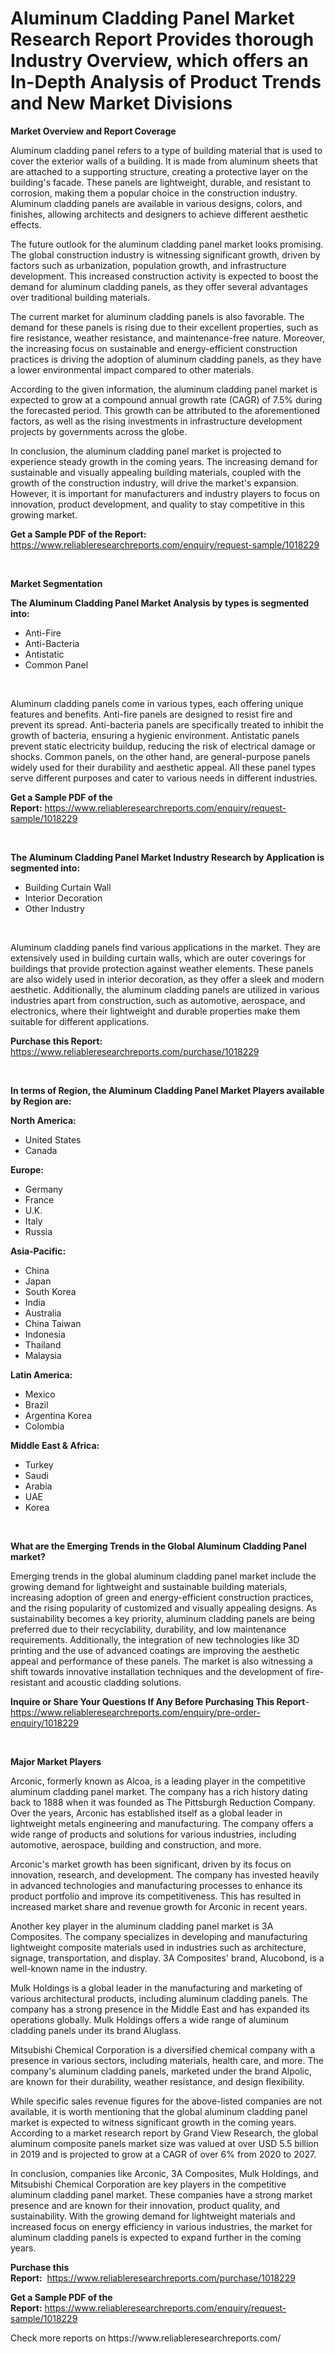 <p><h1>Aluminum Cladding Panel Market Research Report Provides thorough Industry Overview, which offers an In-Depth Analysis of Product Trends and New Market Divisions</h1></p><p><strong>Market Overview and Report Coverage</strong></p>
<p><p>Aluminum cladding panel refers to a type of building material that is used to cover the exterior walls of a building. It is made from aluminum sheets that are attached to a supporting structure, creating a protective layer on the building's facade. These panels are lightweight, durable, and resistant to corrosion, making them a popular choice in the construction industry. Aluminum cladding panels are available in various designs, colors, and finishes, allowing architects and designers to achieve different aesthetic effects.</p><p>The future outlook for the aluminum cladding panel market looks promising. The global construction industry is witnessing significant growth, driven by factors such as urbanization, population growth, and infrastructure development. This increased construction activity is expected to boost the demand for aluminum cladding panels, as they offer several advantages over traditional building materials.</p><p>The current market for aluminum cladding panels is also favorable. The demand for these panels is rising due to their excellent properties, such as fire resistance, weather resistance, and maintenance-free nature. Moreover, the increasing focus on sustainable and energy-efficient construction practices is driving the adoption of aluminum cladding panels, as they have a lower environmental impact compared to other materials.</p><p>According to the given information, the aluminum cladding panel market is expected to grow at a compound annual growth rate (CAGR) of 7.5% during the forecasted period. This growth can be attributed to the aforementioned factors, as well as the rising investments in infrastructure development projects by governments across the globe.</p><p>In conclusion, the aluminum cladding panel market is projected to experience steady growth in the coming years. The increasing demand for sustainable and visually appealing building materials, coupled with the growth of the construction industry, will drive the market's expansion. However, it is important for manufacturers and industry players to focus on innovation, product development, and quality to stay competitive in this growing market.</p></p>
<p><strong>Get a Sample PDF of the Report:</strong> <a href="https://www.reliableresearchreports.com/enquiry/request-sample/1018229">https://www.reliableresearchreports.com/enquiry/request-sample/1018229</a></p>
<p>&nbsp;</p>
<p><strong>Market Segmentation</strong></p>
<p><strong>The Aluminum Cladding Panel Market Analysis by types is segmented into:</strong></p>
<p><ul><li>Anti-Fire</li><li>Anti-Bacteria</li><li>Antistatic</li><li>Common Panel</li></ul></p>
<p>&nbsp;</p>
<p><p>Aluminum cladding panels come in various types, each offering unique features and benefits. Anti-fire panels are designed to resist fire and prevent its spread. Anti-bacteria panels are specifically treated to inhibit the growth of bacteria, ensuring a hygienic environment. Antistatic panels prevent static electricity buildup, reducing the risk of electrical damage or shocks. Common panels, on the other hand, are general-purpose panels widely used for their durability and aesthetic appeal. All these panel types serve different purposes and cater to various needs in different industries.</p></p>
<p><strong>Get a Sample PDF of the Report:</strong>&nbsp;<a href="https://www.reliableresearchreports.com/enquiry/request-sample/1018229">https://www.reliableresearchreports.com/enquiry/request-sample/1018229</a></p>
<p>&nbsp;</p>
<p><strong>The Aluminum Cladding Panel Market Industry Research by Application is segmented into:</strong></p>
<p><ul><li>Building Curtain Wall</li><li>Interior Decoration</li><li>Other Industry</li></ul></p>
<p>&nbsp;</p>
<p><p>Aluminum cladding panels find various applications in the market. They are extensively used in building curtain walls, which are outer coverings for buildings that provide protection against weather elements. These panels are also widely used in interior decoration, as they offer a sleek and modern aesthetic. Additionally, the aluminum cladding panels are utilized in various industries apart from construction, such as automotive, aerospace, and electronics, where their lightweight and durable properties make them suitable for different applications.</p></p>
<p><strong>Purchase this Report:</strong>&nbsp; <a href="https://www.reliableresearchreports.com/purchase/1018229">https://www.reliableresearchreports.com/purchase/1018229</a></p>
<p>&nbsp;</p>
<p><strong>In terms of Region, the Aluminum Cladding Panel Market Players available by Region are:</strong></p>
<p>
    <p> <strong> North America: </strong>
        <ul>
            <li>United States</li>
            <li>Canada</li>
        </ul>
        </p> 
    <p> <strong> Europe: </strong>
        <ul>
            <li>Germany</li>
            <li>France</li>
            <li>U.K.</li>
            <li>Italy</li>
            <li>Russia</li>
        </ul>
        </p> 
    <p> <strong> Asia-Pacific: </strong>
        <ul>
            <li>China</li>
            <li>Japan</li>
            <li>South Korea</li>
            <li>India</li>
            <li>Australia</li>
            <li>China Taiwan</li>
            <li>Indonesia</li>
            <li>Thailand</li>
            <li>Malaysia</li>
        </ul>
        </p> 
    <p> <strong> Latin America: </strong>
        <ul>
            <li>Mexico</li>
            <li>Brazil</li>
            <li>Argentina Korea</li>
            <li>Colombia</li>
        </ul>
        </p> 
    <p> <strong> Middle East & Africa: </strong>
        <ul>
            <li>Turkey</li>
            <li>Saudi</li>
            <li>Arabia</li>
            <li>UAE</li>
            <li>Korea</li>
        </ul>
    </p>
    </p>
<p>&nbsp;</p>
<p><strong>What are the Emerging Trends in the Global Aluminum Cladding Panel market?</strong></p>
<p><p>Emerging trends in the global aluminum cladding panel market include the growing demand for lightweight and sustainable building materials, increasing adoption of green and energy-efficient construction practices, and the rising popularity of customized and visually appealing designs. As sustainability becomes a key priority, aluminum cladding panels are being preferred due to their recyclability, durability, and low maintenance requirements. Additionally, the integration of new technologies like 3D printing and the use of advanced coatings are improving the aesthetic appeal and performance of these panels. The market is also witnessing a shift towards innovative installation techniques and the development of fire-resistant and acoustic cladding solutions.</p></p>
<p><strong>Inquire or Share Your Questions If Any Before Purchasing This Report</strong>- <a href="https://www.reliableresearchreports.com/enquiry/pre-order-enquiry/1018229">https://www.reliableresearchreports.com/enquiry/pre-order-enquiry/1018229</a></p>
<p>&nbsp;</p>
<p><strong>Major Market Players</strong></p>
<p><p>Arconic, formerly known as Alcoa, is a leading player in the competitive aluminum cladding panel market. The company has a rich history dating back to 1888 when it was founded as The Pittsburgh Reduction Company. Over the years, Arconic has established itself as a global leader in lightweight metals engineering and manufacturing. The company offers a wide range of products and solutions for various industries, including automotive, aerospace, building and construction, and more.</p><p>Arconic's market growth has been significant, driven by its focus on innovation, research, and development. The company has invested heavily in advanced technologies and manufacturing processes to enhance its product portfolio and improve its competitiveness. This has resulted in increased market share and revenue growth for Arconic in recent years.</p><p>Another key player in the aluminum cladding panel market is 3A Composites. The company specializes in developing and manufacturing lightweight composite materials used in industries such as architecture, signage, transportation, and display. 3A Composites' brand, Alucobond, is a well-known name in the industry.</p><p>Mulk Holdings is a global leader in the manufacturing and marketing of various architectural products, including aluminum cladding panels. The company has a strong presence in the Middle East and has expanded its operations globally. Mulk Holdings offers a wide range of aluminum cladding panels under its brand Aluglass.</p><p>Mitsubishi Chemical Corporation is a diversified chemical company with a presence in various sectors, including materials, health care, and more. The company's aluminum cladding panels, marketed under the brand Alpolic, are known for their durability, weather resistance, and design flexibility.</p><p>While specific sales revenue figures for the above-listed companies are not available, it is worth mentioning that the global aluminum cladding panel market is expected to witness significant growth in the coming years. According to a market research report by Grand View Research, the global aluminum composite panels market size was valued at over USD 5.5 billion in 2019 and is projected to grow at a CAGR of over 6% from 2020 to 2027.</p><p>In conclusion, companies like Arconic, 3A Composites, Mulk Holdings, and Mitsubishi Chemical Corporation are key players in the competitive aluminum cladding panel market. These companies have a strong market presence and are known for their innovation, product quality, and sustainability. With the growing demand for lightweight materials and increased focus on energy efficiency in various industries, the market for aluminum cladding panels is expected to expand further in the coming years.</p></p>
<p><strong>Purchase this Report:</strong>&nbsp;&nbsp;<a href="https://www.reliableresearchreports.com/purchase/1018229">https://www.reliableresearchreports.com/purchase/1018229</a></p>
<p></p>
<p><strong>Get a Sample PDF of the Report:</strong>&nbsp;<a href="https://www.reliableresearchreports.com/enquiry/request-sample/1018229">https://www.reliableresearchreports.com/enquiry/request-sample/1018229</a></p>
<p>Check more reports on https://www.reliableresearchreports.com/</p>